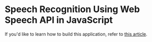 # Speech Recognition Using Web Speech API in JavaScript

If you'd like to learn how to build this application, refer to [this article](https://zolomohan.hashnode.dev/speech-recognition-in-javascript).


